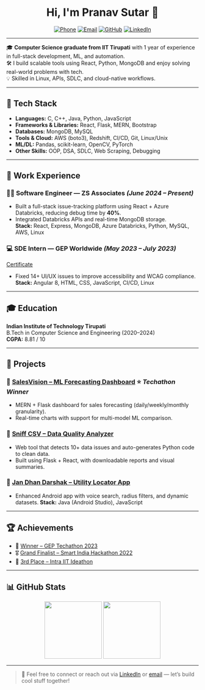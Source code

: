 <h1 align="center">Hi, I'm Pranav Sutar 👋</h1>

<p align="center">
  <a href="tel:+917840929336"><img src="https://img.shields.io/badge/Phone-7840929336-blue?style=flat-square&logo=phone" alt="Phone" /></a>
  <a href="mailto:pranavsutar666@gmail.com"><img src="https://img.shields.io/badge/Email-pranavsutar666@gmail.com-red?style=flat-square&logo=gmail" alt="Email" /></a>
  <a href="https://github.com/pranavsutar"><img src="https://img.shields.io/badge/GitHub-pranavsutar-black?style=flat-square&logo=github" alt="GitHub" /></a>
  <a href="https://www.linkedin.com/in/pranav-sutar/"><img src="https://img.shields.io/badge/LinkedIn-Pranav%20Sutar-blue?style=flat-square&logo=linkedin" alt="LinkedIn" /></a>
</p>

---

🎓 **Computer Science graduate from IIT Tirupati** with 1 year of experience in full-stack development, ML, and automation.  
🛠️ I build scalable tools using React, Python, MongoDB and enjoy solving real-world problems with tech.  
💡 Skilled in Linux, APIs, SDLC, and cloud-native workflows.

---

## 🔧 Tech Stack

- **Languages:** C, C++, Java, Python, JavaScript  
- **Frameworks & Libraries:** React, Flask, MERN, Bootstrap  
- **Databases:** MongoDB, MySQL  
- **Tools & Cloud:** AWS (boto3), Redshift, CI/CD, Git, Linux/Unix  
- **ML/DL:** Pandas, scikit-learn, OpenCV, PyTorch  
- **Other Skills:** OOP, DSA, SDLC, Web Scraping, Debugging

---

## 💼 Work Experience

### 🧑‍💻 Software Engineer — ZS Associates _(June 2024 – Present)_
- Built a full-stack issue-tracking platform using React + Azure Databricks, reducing debug time by **40%**.
- Integrated Databricks APIs and real-time MongoDB storage.  
**Stack:** React, Express, MongoDB, Azure Databricks, Python, MySQL, AWS, Linux

### 💻 SDE Intern — GEP Worldwide _(May 2023 – July 2023)_  
[Certificate](https://drive.google.com/file/d/1cl8yAiOjZ9Mlvnld5846xeu_CCpKBDgP/view?usp=sharing)
- Fixed 14+ UI/UX issues to improve accessibility and WCAG compliance.  
**Stack:** Angular 8, HTML, CSS, JavaScript, CI/CD, Linux

---

## 🎓 Education

**Indian Institute of Technology Tirupati**  
B.Tech in Computer Science and Engineering (2020–2024)  
**CGPA:** 8.81 / 10

---

## 🚀 Projects

### 🔮 [SalesVision – ML Forecasting Dashboard](https://github.com/pranavsutar/TechathonSalesVision)  ⭐ _Techathon Winner_
- MERN + Flask dashboard for sales forecasting (daily/weekly/monthly granularity).
- Real-time charts with support for multi-model ML comparison.

### 🧼 [Sniff CSV – Data Quality Analyzer](https://github.com/pranavsutar/tool_dev)
- Web tool that detects 10+ data issues and auto-generates Python code to clean data.
- Built using Flask + React, with downloadable reports and visual summaries.

### 📍 [Jan Dhan Darshak – Utility Locator App](https://github.com/devella1/RS1079/)
- Enhanced Android app with voice search, radius filters, and dynamic datasets.
**Stack:** Java (Android Studio), JavaScript

---

## 🏆 Achievements

- 🥇 [Winner – GEP Techathon 2023](https://www.linkedin.com/posts/gep-worldwide_wearegep-hackathon-hackathonwinners-activity-7092502530215059456-odM5)
- 🎖️ [Grand Finalist – Smart India Hackathon 2022](https://drive.google.com/file/d/16n-K5GJxzrqdTbpmr0sst2zGpupAhP0z/view?usp=sharing)
- 🥉 [3rd Place – Intra IIT Ideathon](https://drive.google.com/file/d/16uH2fCh9XjagdiGh2g40ib_V6366Qxpe/view?usp=sharing)

---

## 📊 GitHub Stats

<p align="center">
  <img src="https://github-readme-stats.vercel.app/api?username=pranavsutar&show_icons=true&theme=radical" height="150" />
  <img src="https://github-readme-stats.vercel.app/api/top-langs/?username=pranavsutar&layout=compact&theme=radical" height="150" />
</p>

---

> 💬 Feel free to connect or reach out via [LinkedIn](https://www.linkedin.com/in/pranav-sutar/) or [email](mailto:pranavsutar666@gmail.com) — let’s build cool stuff together!

